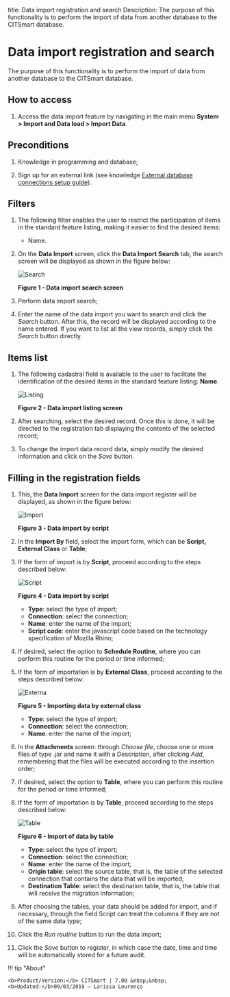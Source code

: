 title: Data import registration and search
Description: The purpose of this functionality is to perform the import of data from another database to the CITSmart database.
# Data import registration and search

The purpose of this functionality is to perform the import of data from another database to the CITSmart database.

How to access
----------------

1. Access the data import feature by navigating in the main menu **System > Import and Data load > Import Data**.

Preconditions
---------------

1. Knowledge in programming and database;

2. Sign up for an external link (see knowledge [External database connections setup guide](/en-us/citsmart-platform-7/plataform-administration/database/register-external-connections.html)).

Filters
------------

1. The following filter enables the user to restrict the participation of items in the standard feature listing, making it easier 
to find the desired items:

    - Name.
    
2. On the **Data Import** screen, click the **Data Import Search** tab, the search screen will be displayed as shown in the figure 
below:

    ![Search](images/import.img1.jpg)
    
    **Figure 1 - Data import search screen**
    
3. Perform data import search;

4. Enter the name of the data import you want to search and click the *Search* button. After this, the record will be displayed 
according to the name entered. If you want to list all the view records, simply click the *Search* button directly.

Items list
--------------------

1. The following cadastral field is available to the user to facilitate the identification of the desired items in the standard 
feature listing: **Name**.

    ![Listing](images/import.img2.jpg)
    
    **Figure 2 - Data import listing screen**
    
2. After searching, select the desired record. Once this is done, it will be directed to the registration tab displaying the 
contents of the selected record;

3. To change the import data record data, simply modify the desired information and click on the *Save* button.

Filling in the registration fields
------------------------------------

1. This, the **Data Import** screen for the data import register will be displayed, as shown in the figure below:

    ![Import](images/import.img3.jpg)
    
    **Figure 3 - Data import by script**
    
2. In the **Import By** field, select the import form, which can be **Script, External Class** or **Table**;

3. If the form of import is by **Script**, proceed according to the steps described below:

    ![Script](images/import.img4.jpg)
    
    **Figure 4 - Data import by script**
    
    - **Type**: select the type of import;
    - **Connection**: select the connection;
    - **Name**: enter the name of the import;
    - **Script code**: enter the javascript code based on the technology specification of Mozilla Rhino;
    
4. If desired, select the option to **Schedule Routine**, where you can perform this routine for the period or time informed;

5. If the form of importation is by **External Class**, proceed according to the steps described below:

    ![Externa](images/import.img5.jpg)
    
    **Figure 5 - Importing data by external class**
    
    - **Type**: select the type of import;
    - **Connection**: select the connection;
    - **Name**: enter the name of the import;
    
6. In the **Attachments** screen: through *Choose file*, choose one or more files of type .jar and name it with a Description, 
after clicking *Add*, remembering that the files will be executed according to the insertion order;

7. If desired, select the option to **Table**, where you can perform this routine for the period or time informed;

8. If the form of importation is by **Table**, proceed according to the steps described below:

    ![Table](images/import.img6.jpg)
    
    **Figure 6 - Import of data by table**
    
    - **Type**: select the type of import;
    - **Connection**: select the connection;
    - **Name**: enter the name of the import;
    - **Origin table**: select the source table, that is, the table of the selected connection that contains the data that will be 
    imported;
    - **Destination Table**: select the destination table, that is, the table that will receive the migration information;
    
9. After choosing the tables, your data should be added for import, and if necessary, through the field Script can treat the 
columns if they are not of the same data type;

10. Click the *Run routine* button to run the data import;

11. Click the *Save* button to register, in which case the date, time and time will be automatically stored for a future audit.

!!! tip "About"

    <b>Product/Version:</b> CITSmart | 7.00 &nbsp;&nbsp;
    <b>Updated:</b>09/03/2019 – Larissa Lourenço
